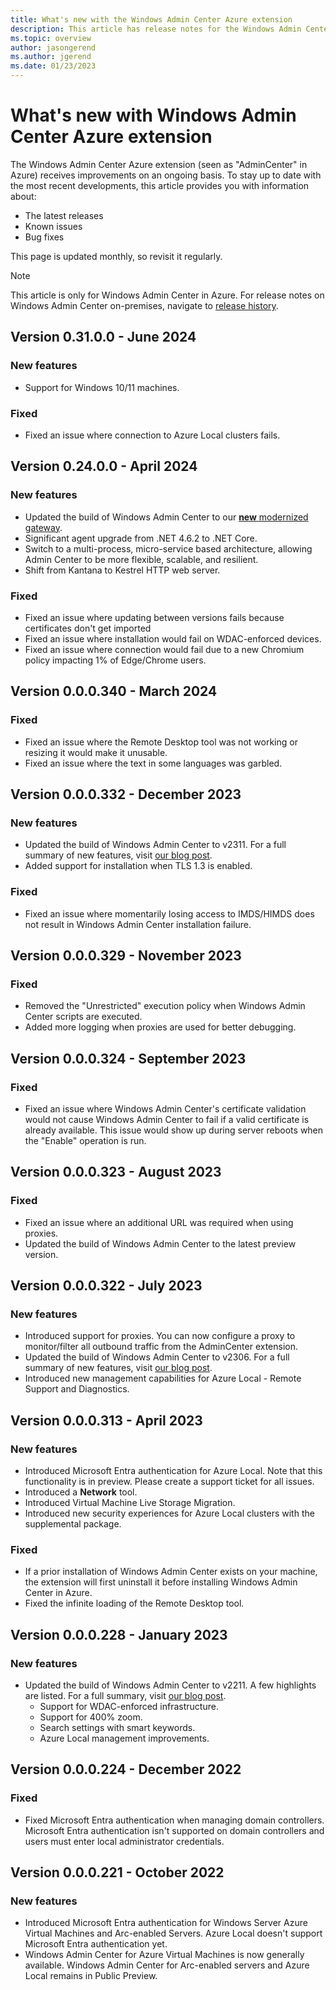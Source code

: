 ```yaml
---
title: What's new with the Windows Admin Center Azure extension
description: This article has release notes for the Windows Admin Center agent for Windows Admin Center in Azure.
ms.topic: overview
author: jasongerend
ms.author: jgerend
ms.date: 01/23/2023
---
```


# What's new with Windows Admin Center Azure extension

The Windows Admin Center Azure extension (seen as "AdminCenter" in Azure) receives improvements on an ongoing basis. To stay up to date with the most recent developments, this article provides you with information about:

- The latest releases
- Known issues
- Bug fixes

This page is updated monthly, so revisit it regularly.

> [!NOTE]
> This article is only for Windows Admin Center in Azure. For release notes on Windows Admin Center on-premises, navigate to [release history](/windows-server/manage/windows-admin-center/support/release-history).

## Version 0.31.0.0 - June 2024

### New features
- Support for Windows 10/11 machines.

### Fixed
- Fixed an issue where connection to Azure Local clusters fails.

## Version 0.24.0.0 - April 2024

### New features
- Updated the build of Windows Admin Center to our [**new** modernized gateway](https://aka.ms/WACModernizedGatewayDoc).
- Significant agent upgrade from .NET 4.6.2 to .NET Core.
- Switch to a multi-process, micro-service based architecture, allowing Admin Center to be more flexible, scalable, and resilient.
- Shift from Kantana to Kestrel HTTP web server.

### Fixed
- Fixed an issue where updating between versions fails because certificates don't get imported
- Fixed an issue where installation would fail on WDAC-enforced devices.
- Fixed an issue where connection would fail due to a new Chromium policy impacting 1% of Edge/Chrome users.

## Version 0.0.0.340 - March 2024

### Fixed
- Fixed an issue where the Remote Desktop tool was not working or resizing it would make it unusable.
- Fixed an issue where the text in some languages was garbled.

## Version 0.0.0.332 - December 2023

### New features
- Updated the build of Windows Admin Center to v2311. For a full summary of new features, visit [our blog post](https://aka.ms/wac2311).
- Added support for installation when TLS 1.3 is enabled.

### Fixed
- Fixed an issue where momentarily losing access to IMDS/HIMDS does not result in Windows Admin Center installation failure.

## Version 0.0.0.329 - November 2023

### Fixed
- Removed the "Unrestricted" execution policy when Windows Admin Center scripts are executed.
- Added more logging when proxies are used for better debugging.

## Version 0.0.0.324 - September 2023

### Fixed
- Fixed an issue where Windows Admin Center's certificate validation would not cause Windows Admin Center to fail if a valid certificate is already available. This issue would show up during server reboots when the "Enable" operation is run.

## Version 0.0.0.323 - August 2023

### Fixed
- Fixed an issue where an additional URL was required when using proxies.
- Updated the build of Windows Admin Center to the latest preview version.

## Version 0.0.0.322 - July 2023

### New features
- Introduced support for proxies. You can now configure a proxy to monitor/filter all outbound traffic from the AdminCenter extension.
- Updated the build of Windows Admin Center to v2306. For a full summary of new features, visit [our blog post](https://aka.ms/wac2306).
- Introduced new management capabilities for Azure Local - Remote Support and Diagnostics.

## Version 0.0.0.313 - April 2023

### New features
- Introduced Microsoft Entra authentication for Azure Local. Note that this functionality is in preview. Please create a support ticket for all issues.
- Introduced a **Network** tool.
- Introduced Virtual Machine Live Storage Migration.
- Introduced new security experiences for Azure Local clusters with the supplemental package.

### Fixed
- If a prior installation of Windows Admin Center exists on your machine, the extension will first uninstall it before installing Windows Admin Center in Azure.
- Fixed the infinite loading of the Remote Desktop tool.

## Version 0.0.0.228 - January 2023

### New features
- Updated the build of Windows Admin Center to v2211. A few highlights are listed. For a full summary, visit [our blog post](https://aka.ms/wac2211).
    - Support for WDAC-enforced infrastructure.
    - Support for 400% zoom.
    - Search settings with smart keywords.
    - Azure Local management improvements.

## Version 0.0.0.224 - December 2022

### Fixed

- Fixed Microsoft Entra authentication when managing domain controllers. Microsoft Entra authentication isn't supported on domain controllers and users must enter local administrator credentials.

## Version 0.0.0.221 - October 2022

### New features

- Introduced Microsoft Entra authentication for Windows Server Azure Virtual Machines and Arc-enabled Servers. Azure Local doesn't support Microsoft Entra authentication yet.
- Windows Admin Center for Azure Virtual Machines is now generally available. Windows Admin Center for Arc-enabled servers and Azure Local remains in Public Preview.
